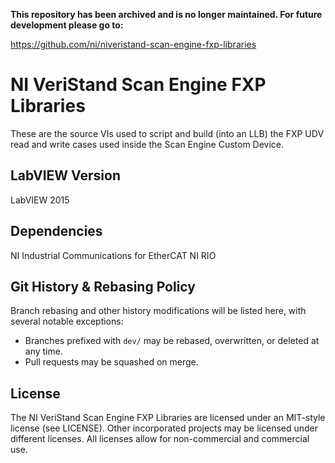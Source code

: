 **This repository has been archived and is no longer maintained. For future development please go to:**

https://github.com/ni/niveristand-scan-engine-fxp-libraries

# NI VeriStand Scan Engine FXP Libraries

These are the source VIs used to script and build (into an LLB) the FXP UDV read and write cases used inside the Scan Engine Custom Device.

## LabVIEW Version

LabVIEW 2015

## Dependencies

NI Industrial Communications for EtherCAT
NI RIO

## Git History & Rebasing Policy
Branch rebasing and other history modifications will be listed here, with several notable exceptions:
- Branches prefixed with `dev/` may be rebased, overwritten, or deleted at any time.
- Pull requests may be squashed on merge.

## License

The NI VeriStand Scan Engine FXP Libraries are licensed under an MIT-style license (see LICENSE). Other incorporated projects may be licensed under different licenses. All licenses allow for non-commercial and commercial use.
